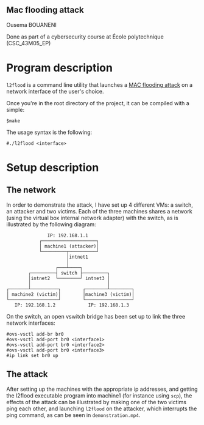 Mac flooding attack
---
Ousema BOUANENI

Done as part of a cybersecurity course at École polytechnique (CSC_43M05_EP)

# Program description
`l2flood` is a command line utility that launches a [MAC flooding attack](https://en.wikipedia.org/wiki/MAC_flooding) on a network interface of the user's choice. 

Once you're in the root directory of the project, it can be compiled with a simple:
```console
$make
```

The usage syntax is the following:
```console
#./l2flood <interface>
```

# Setup description
## The network
In order to demonstrate the attack, I have set up 4 different VMs: a switch, an attacker and two victims. Each of the three machines shares a network (using the virtual box internal network adapter) with the switch, as is illustrated by the following diagram:
```
               IP: 192.168.1.1                 
            ┌────────────────────┐             
            │ machine1 (attacker)│             
            └─────────┬──────────┘             
                      │intnet1                 
                      │                        
                  ┌───┴────┐                   
        ┌─────────┤ switch ├─────────┐         
        │intnet2  └────────┘ intnet3 │         
        │                            │         
┌───────┴──────────┐        ┌────────┴────────┐
│ machine2 (victim)│        │machine3 (victim)│
└──────────────────┘        └─────────────────┘
   IP: 192.168.1.2            IP: 192.168.1.3  
```

On the switch, an open vswitch bridge has been set up to link the three network interfaces:
```console
#ovs-vsctl add-br br0
#ovs-vsctl add-port br0 <interface1>
#ovs-vsctl add-port br0 <interface2>
#ovs-vsctl add-port br0 <interface3>
#ip link set br0 up
```
## The attack
After setting up the machines with the appropriate ip addresses, and getting the l2flood executable program into machine1 (for instance using `scp`), the effects of the attack can be illustrated by making one of the two victims ping each other, and launching `l2flood` on the attacker, which interrupts the ping command, as can be seen in `demonstration.mp4`.
